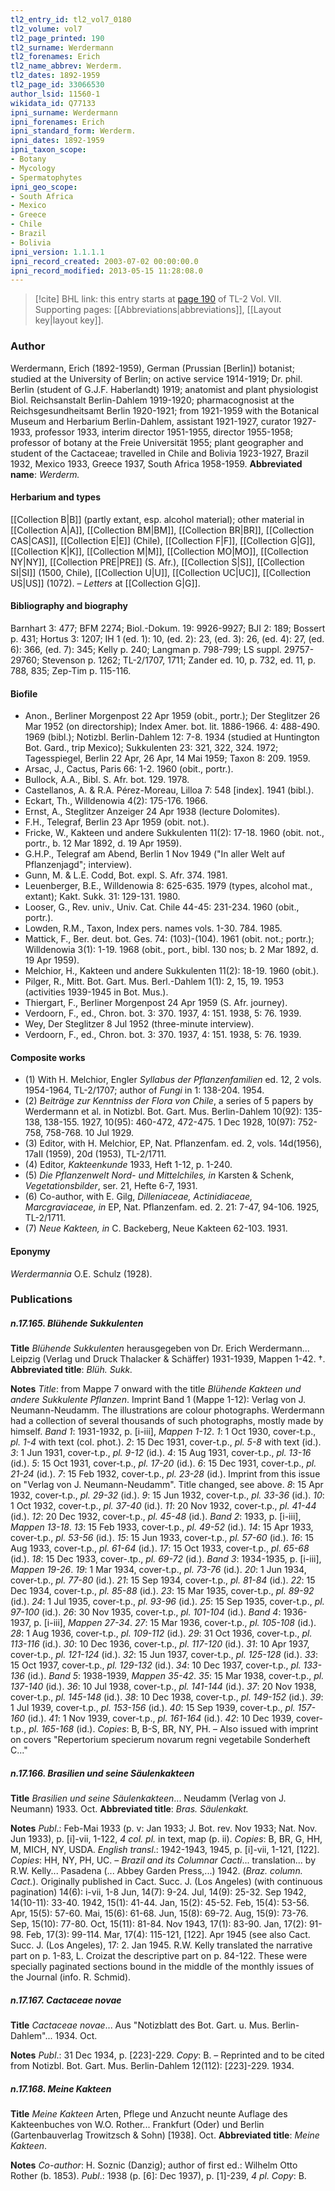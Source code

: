 ```yaml
---
tl2_entry_id: tl2_vol7_0180
tl2_volume: vol7
tl2_page_printed: 190
tl2_surname: Werdermann
tl2_forenames: Erich
tl2_name_abbrev: Werderm.
tl2_dates: 1892-1959
tl2_page_id: 33066530
author_lsid: 11560-1
wikidata_id: Q77133
ipni_surname: Werdermann
ipni_forenames: Erich
ipni_standard_form: Werderm.
ipni_dates: 1892-1959
ipni_taxon_scope: 
- Botany
- Mycology
- Spermatophytes
ipni_geo_scope: 
- South Africa
- Mexico
- Greece
- Chile
- Brazil
- Bolivia
ipni_version: 1.1.1.1
ipni_record_created: 2003-07-02 00:00:00.0
ipni_record_modified: 2013-05-15 11:28:08.0
---
```



> [!cite] BHL link: this entry starts at [page 190](https://www.biodiversitylibrary.org/page/33066530) of TL-2 Vol. VII.
> Supporting pages: [[Abbreviations|abbreviations]], [[Layout key|layout key]].

### Author

Werdermann, Erich (1892-1959), German (Prussian \[Berlin\]) botanist; studied at the University of Berlin; on active service 1914-1919; Dr. phil. Berlin (student of G.J.F. Haberlandt) 1919; anatomist and plant physiologist Biol. Reichsanstalt Berlin-Dahlem 1919-1920; pharmacognosist at the Reichsgesundheitsamt Berlin 1920-1921; from 1921-1959 with the Botanical Museum and Herbarium Berlin-Dahlem, assistant 1921-1927, curator 1927-1933, professor 1933, interim director 1951-1955, director 1955-1958; professor of botany at the Freie Universität 1955; plant geographer and student of the Cactaceae; travelled in Chile and Bolivia 1923-1927, Brazil 1932, Mexico 1933, Greece 1937, South Africa 1958-1959. 
**Abbreviated name**: *Werderm.*

#### Herbarium and types

[[Collection B|B]] (partly extant, esp. alcohol material); other material in [[Collection A|A]], [[Collection BM|BM]], [[Collection BR|BR]], [[Collection CAS|CAS]], [[Collection E|E]] (Chile), [[Collection F|F]], [[Collection G|G]], [[Collection K|K]], [[Collection M|M]], [[Collection MO|MO]], [[Collection NY|NY]], [[Collection PRE|PRE]] (S. Afr.), [[Collection S|S]], [[Collection SI|SI]] (1500, Chile), [[Collection U|U]], [[Collection UC|UC]], [[Collection US|US]] (1072). – *Letters* at [[Collection G|G]].

#### Bibliography and biography

Barnhart 3: 477; BFM 2274; Biol.-Dokum. 19: 9926-9927; BJI 2: 189; Bossert p. 431; Hortus 3: 1207; IH 1 (ed. 1): 10, (ed. 2): 23, (ed. 3): 26, (ed. 4): 27, (ed. 6): 366, (ed. 7): 345; Kelly p. 240; Langman p. 798-799; LS suppl. 29757-29760; Stevenson p. 1262; TL-2/1707, 1711; Zander ed. 10, p. 732, ed. 11, p. 788, 835; Zep-Tim p. 115-116.

#### Biofile

- Anon., Berliner Morgenpost 22 Apr 1959 (obit., portr.); Der Steglitzer 26 Mar 1952 (on directorship); Index Amer. bot. lit. 1886-1966. 4: 488-490. 1969 (bibl.); Notizbl. Berlin-Dahlem 12: 7-8. 1934 (studied at Huntington Bot. Gard., trip Mexico); Sukkulenten 23: 321, 322, 324. 1972; Tagesspiegel, Berlin 22 Apr, 26 Apr, 14 Mai 1959; Taxon 8: 209. 1959.
- Arsac, J., Cactus, Paris 66: 1-2. 1960 (obit., portr.).
- Bullock, A.A., Bibl. S. Afr. bot. 129. 1978.
- Castellanos, A. & R.A. Pérez-Moreau, Lilloa 7: 548 \[index\]. 1941 (bibl.).
- Eckart, Th., Willdenowia 4(2): 175-176. 1966.
- Ernst, A., Steglitzer Anzeiger 24 Apr 1938 (lecture Dolomites).
- F.H., Telegraf, Berlin 23 Apr 1959 (obit. not.).
- Fricke, W., Kakteen und andere Sukkulenten 11(2): 17-18. 1960 (obit. not., portr., b. 12 Mar 1892, d. 19 Apr 1959).
- G.H.P., Telegraf am Abend, Berlin 1 Nov 1949 ("In aller Welt auf Pflanzenjagd"; interview).
- Gunn, M. & L.E. Codd, Bot. expl. S. Afr. 374. 1981.
- Leuenberger, B.E., Willdenowia 8: 625-635. 1979 (types, alcohol mat., extant); Kakt. Sukk. 31: 129-131. 1980.
- Looser, G., Rev. univ., Univ. Cat. Chile 44-45: 231-234. 1960 (obit., portr.).
- Lowden, R.M., Taxon, Index pers. names vols. 1-30. 784. 1985.
- Mattick, F., Ber. deut. bot. Ges. 74: (103)-(104). 1961 (obit. not.; portr.); Willdenowia 3(1): 1-19. 1968 (obit., port., bibl. 130 nos; b. 2 Mar 1892, d. 19 Apr 1959).
- Melchior, H., Kakteen und andere Sukkulenten 11(2): 18-19. 1960 (obit.).
- Pilger, R., Mitt. Bot. Gart. Mus. Berl.-Dahlem 1(1): 2, 15, 19. 1953 (activities 1939-1945 in Bot. Mus.).
- Thiergart, F., Berliner Morgenpost 24 Apr 1959 (S. Afr. journey).
- Verdoorn, F., ed., Chron. bot. 3: 370. 1937, 4: 151. 1938, 5: 76. 1939.
- Wey, Der Steglitzer 8 Jul 1952 (three-minute interview).
- Verdoorn, F., ed., Chron. bot. 3: 370. 1937, 4: 151. 1938, 5: 76. 1939.

#### Composite works

- (1) With H. Melchior, Engler *Syllabus der Pflanzenfamilien* ed. 12, 2 vols. 1954-1964, TL-2/1707; author of *Fungi* in 1: 138-204. 1954.
- (2) *Beiträge zur Kenntniss der Flora von Chile*, a series of 5 papers by Werdermann et al. in Notizbl. Bot. Gart. Mus. Berlin-Dahlem 10(92): 135-138, 138-155. 1927, 10(95): 460-472, 472-475. 1 Dec 1928, 10(97): 752-758, 758-768. 10 Jul 1929.
- (3) Editor, with H. Melchior, EP, Nat. Pflanzenfam. ed. 2, vols. 14d(1956), 17aII (1959), 20d (1953), TL-2/1711.
- (4) Editor, *Kakteenkunde* 1933, Heft 1-12, p. 1-240.
- (5) *Die Pflanzenwelt Nord- und Mittelchiles, in* Karsten & Schenk, *Vegetationsbilder*, ser. 21, Hefte 6-7, 1931.
- (6) Co-author, with E. Gilg, *Dilleniaceae, Actinidiaceae, Marcgraviaceae, in* EP, Nat. Pflanzenfam. ed. 2. 21: 7-47, 94-106. 1925, TL-2/1711.
- (7) *Neue Kakteen, in* C. Backeberg, Neue Kakteen 62-103. 1931.

#### Eponymy

*Werdermannia* O.E. Schulz (1928).

### Publications

##### n.17.165. Blühende Sukkulenten

**Title**
*Blühende Sukkulenten* herausgegeben von Dr. Erich Werdermann... Leipzig (Verlag und Druck Thalacker & Schäffer) 1931-1939, Mappen 1-42. †.
**Abbreviated title**: *Blüh. Sukk.*

**Notes**
*Title*: from Mappe 7 onward with the title *Blühende Kakteen und andere Sukkulente Pflanzen*. Imprint Band 1 (Mappe 1-12): Verlag von J. Neumann-Neudamm. The illustrations are colour photographs. Werdermann had a collection of several thousands of such photographs, mostly made by himself.
*Band 1*: 1931-1932, p. \[i-iii\], *Mappen 1-12*.
*1*: 1 Oct 1930, cover-t.p., *pl. 1-4* with text (col. phot.).
*2*: 15 Dec 1931, cover-t.p., *pl. 5-8* with text (id.).
*3*: 1 Jun 1931, cover-t.p., *pl. 9-12* (id.).
*4*: 15 Aug 1931, cover-t.p., *pl. 13-16* (id.).
*5*: 15 Oct 1931, cover-t.p., *pl. 17-20* (id.).
*6*: 15 Dec 1931, cover-t.p., *pl. 21-24* (id.).
*7*: 15 Feb 1932, cover-t.p., *pl. 23-28* (id.). Imprint from this issue on "Verlag von J. Neumann-Neudamm". Title changed, see above.
*8*: 15 Apr 1932, cover-t.p., *pl. 29-32* (id.).
*9*: 15 Jun 1932, cover-t.p., *pl. 33-36* (id.).
*10*: 1 Oct 1932, cover-t.p., *pl. 37-40* (id.).
*11*: 20 Nov 1932, cover-t.p., *pl. 41-44* (id.).
*12*: 20 Dec 1932, cover-t.p., *pl. 45-48* (id.).
*Band 2*: 1933, p. \[i-iii\], *Mappen 13-18*.
*13*: 15 Feb 1933, cover-t.p., *pl. 49-52* (id.).
*14*: 15 Apr 1933, cover-t.p., *pl. 53-56* (id.).
*15*: 15 Jun 1933, cover-t.p., *pl. 57-60* (id.).
*16*: 15 Aug 1933, cover-t.p., *pl. 61-64* (id.).
*17*: 15 Oct 1933, cover-t.p., *pl. 65-68* (id.).
*18*: 15 Dec 1933, cover-.tp., *pl. 69-72* (id.).
*Band 3*: 1934-1935, p. \[i-iii\], *Mappen 19-26*.
*19*: 1 Mar 1934, cover-t.p., *pl. 73-76* (id.).
*20*: 1 Jun 1934, cover-t.p., *pl. 77-80* (id.).
*21*: 15 Sep 1934, cover-t.p., *pl. 81-84* (id.).
*22*: 15 Dec 1934, cover-t.p., *pl. 85-88* (id.).
*23*: 15 Mar 1935, cover-t.p., *pl. 89-92* (id.).
*24*: 1 Jul 1935, cover-t.p., *pl. 93-96* (id.).
*25*: 15 Sep 1935, cover-t.p., *pl. 97-100* (id.).
*26*: 30 Nov 1935, cover-t.p., *pl. 101-104* (id.).
*Band 4*: 1936-1937, p. \[i-iii\], *Mappen 27-34*.
*27*: 15 Mar 1936, cover-t.p., *pl. 105-108* (id.).
*28*: 1 Aug 1936, cover-t.p., *pl. 109-112* (id.).
*29*: 31 Oct 1936, cover-t.p., *pl. 113-116* (id.).
*30*: 10 Dec 1936, cover-t.p., *pl. 117-120* (id.).
*31*: 10 Apr 1937, cover-t.p., *pl. 121-124* (id.).
*32*: 15 Jun 1937, cover-t.p., *pl. 125-128* (id.).
*33*: 15 Oct 1937, cover-t.p., *pl. 129-132* (id.).
*34*: 10 Dec 1937, cover-t.p., *pl. 133-136* (id.).
*Band 5*: 1938-1939, *Mappen 35-42*.
*35*: 15 Mar 1938, cover-t.p., *pl. 137-140* (id.).
*36*: 10 Jul 1938, cover-t.p., *pl. 141-144* (id.).
*37*: 20 Nov 1938, cover-t.p., *pl. 145-148* (id.).
*38*: 10 Dec 1938, cover-t.p., *pl. 149-152* (id.).
*39*: 1 Jul 1939, cover-t.p., *pl. 153-156* (id.).
*40*: 15 Sep 1939, cover-t.p., *pl. 157-160* (id.).
*41*: 1 Nov 1939, cover-t.p., *pl. 161-164* (id.).
*42*: 10 Dec 1939, cover-t.p., *pl. 165-168* (id.).
*Copies*: B, B-S, BR, NY, PH. – Also issued with imprint on covers "Repertorium specierum novarum regni vegetabile Sonderheft C..."

##### n.17.166. Brasilien und seine Säulenkakteen

**Title**
*Brasilien und seine Säulenkakteen*... Neudamm (Verlag von J. Neumann) 1933. Oct.
**Abbreviated title**: *Bras. Säulenkakt.*

**Notes**
*Publ*.: Feb-Mai 1933 (p. v: Jan 1933; J. Bot. rev. Nov 1933; Nat. Nov. Jun 1933), p. \[i\]-vii, 1-122, *4 col. pl.* in text, map (p. ii). *Copies*: B, BR, G, HH, M, MICH, NY, USDA.
*English transl*.: 1942-1943, 1945, p. \[i\]-vii, 1-121, \[122\]. *Copies*: HH, NY, PH, UC. – *Brazil and its Columnar Cacti*... translation... by R.W. Kelly... Pasadena (... Abbey Garden Press,...) 1942. (*Braz. column. Cact.*). Originally published in Cact. Succ. J. (Los Angeles) (with continuous pagination) 14(6): i-vii, 1-8 Jun, 14(7): 9-24. Jul, 14(9): 25-32. Sep 1942, 14(10-11): 33-40. 1942, 15(1): 41-44. Jan, 15(2): 45-52. Feb, 15(4): 53-56. Apr, 15(5): 57-60. Mai, 15(6): 61-68. Jun, 15(8): 69-72. Aug, 15(9): 73-76. Sep, 15(10): 77-80. Oct, 15(11): 81-84. Nov 1943, 17(1): 83-90. Jan, 17(2): 91-98. Feb, 17(3): 99-114. Mar, 17(4): 115-121, \[122\]. Apr 1945 (see also Cact. Succ. J. (Los Angeles), 17: 2. Jan 1945. R.W. Kelly translated the narrative part on p. 1-83, L. Croizat the descriptive part on p. 84-122. These were specially paginated sections bound in the middle of the monthly issues of the Journal (info. R. Schmid).

##### n.17.167. Cactaceae novae

**Title**
*Cactaceae novae*... Aus "Notizblatt des Bot. Gart. u. Mus. Berlin-Dahlem"... 1934. Oct.

**Notes**
*Publ*.: 31 Dec 1934, p. \[223\]-229. *Copy*: B. – Reprinted and to be cited from Notizbl. Bot. Gart. Mus. Berlin-Dahlem 12(112): \[223\]-229. 1934.

##### n.17.168. Meine Kakteen

**Title**
*Meine Kakteen* Arten, Pflege und Anzucht neunte Auflage des Kakteenbuches von W.O. Rother... Frankfurt (Oder) und Berlin (Gartenbauverlag Trowitzsch & Sohn) \[1938\]. Oct.
**Abbreviated title**: *Meine Kakteen*.

**Notes**
*Co-author*: H. Soznic (Danzig); author of first ed.: Wilhelm Otto Rother (b. 1853).
*Publ*.: 1938 (p. \[6\]: Dec 1937), p. \[1\]-239, *4 pl. Copy*: B.


